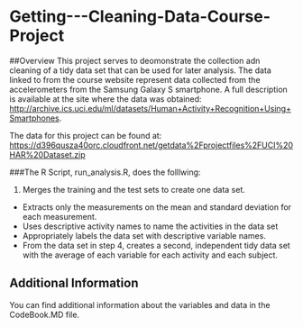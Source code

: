 # Getting---Cleaning-Data-Course-Project
##Overview
This project serves to deomonstrate the collection adn cleaning of a tidy data set that can be used for later analysis. The data linked to from the course website represent data collected from the accelerometers from the Samsung Galaxy S smartphone. A full description is available at the site where the data was obtained:
http://archive.ics.uci.edu/ml/datasets/Human+Activity+Recognition+Using+Smartphones. 

The data for this project can be found at: https://d396qusza40orc.cloudfront.net/getdata%2Fprojectfiles%2FUCI%20HAR%20Dataset.zip 

###The R Script, run_analysis.R, does the folllwing:
1. Merges the training and the test sets to create one data set.
* Extracts only the measurements on the mean and standard deviation for each measurement.
* Uses descriptive activity names to name the activities in the data set
* Appropriately labels the data set with descriptive variable names. 
* From the data set in step 4, creates a second, independent tidy data set with the average of each variable for each activity and each subject.

## Additional Information
You can find additional information about the variables and data in the CodeBook.MD file.
